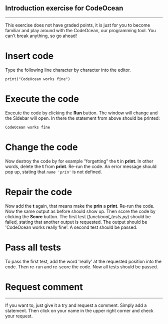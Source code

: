 Introduction exercise for CodeOcean
---
---
This exercise does not have graded points, it is just for you to become familiar and play around with the CodeOcean, 
our programming tool.
You can't break anything, so go ahead! 

# Insert code

Type the following line character by character into the editor.

    print("CodeOcean works fine") 

# Execute the code

Execute the code by clicking the **Run** button. The window will change and the Sidebar will open. In there the
statement from above should be printed:

	CodeOcean works fine

# Change the code

Now destroy the code by for example "forgetting" the **t** in **print**. In other words, delete the **t** from
**print**. Re-run the code. An error message should pop up, stating that *`name 'prin'`* is not defined.

# Repair the code

Now add the **t** again, that means make the **prin** a **print**. Re-run the code. Now the same output as before should
show up. Then score the code by clicking the **Score** button. The first test (*functional_tests.py*) should be failed,
stating that another output is requested. The output should be 'CodeOcean works really fine'. A second test should be
passed.

# Pass all tests

To pass the first test, add the word 'really' at the requested position into the code. Then re-run and re-score
the code. Now all tests should be passed.

# Request comment
---
If you want to, just give it a try and request a comment. Simply add a statement. Then click on your name in the 
upper right corner and check your request.